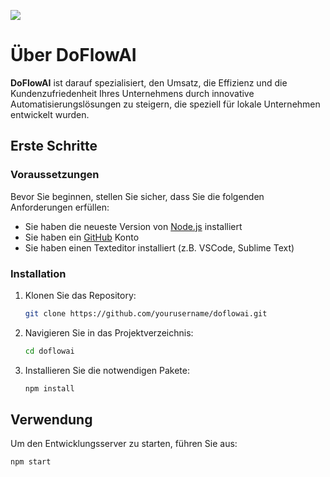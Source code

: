 

![](https://github.com/dome385/chatbot-agency/blob/main/Recording%202024-06-18%20at%2018.46.24.gif)


# Über DoFlowAI

**DoFlowAI** ist darauf spezialisiert, den Umsatz, die Effizienz und die Kundenzufriedenheit Ihres Unternehmens durch innovative Automatisierungslösungen zu steigern, die speziell für lokale Unternehmen entwickelt wurden.


## Erste Schritte

### Voraussetzungen

Bevor Sie beginnen, stellen Sie sicher, dass Sie die folgenden Anforderungen erfüllen:
- Sie haben die neueste Version von [Node.js](https://nodejs.org/) installiert
- Sie haben ein [GitHub](https://github.com/) Konto
- Sie haben einen Texteditor installiert (z.B. VSCode, Sublime Text)

### Installation

1. Klonen Sie das Repository:
    ```sh
    git clone https://github.com/yourusername/doflowai.git
    ```
2. Navigieren Sie in das Projektverzeichnis:
    ```sh
    cd doflowai
    ```
3. Installieren Sie die notwendigen Pakete:
    ```sh
    npm install
    ```

## Verwendung

Um den Entwicklungsserver zu starten, führen Sie aus:
```sh
npm start
